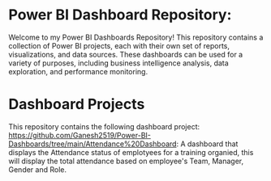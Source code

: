 # Power BI Dashboard Repository:
Welcome to my Power BI Dashboards Repository! This repository contains a collection of Power BI projects, each with their own set of reports, visualizations, and data sources.
These dashboards can be used for a variety of purposes, including business intelligence analysis, data exploration, and performance monitoring.
# Dashboard Projects
This repository contains the following dashboard project:
https://github.com/Ganesh2519/Power-BI-Dashboards/tree/main/Attendance%20Dashboard: A dashboard that displays the Attendance status of emplotyees for a training organied, this will display the total attendance based on employee's Team, Manager, Gender and Role.
